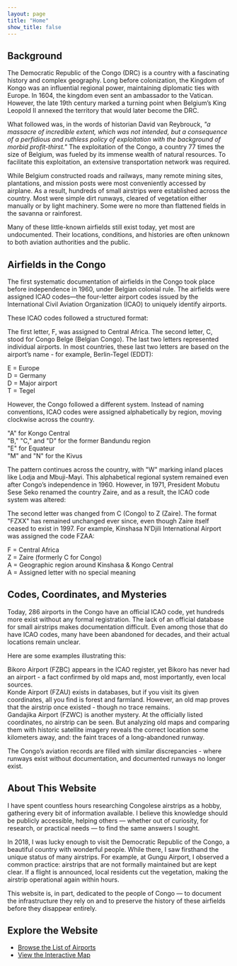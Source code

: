 ```yaml
---
layout: page
title: "Home"
show_title: false
---
```


## Background

The Democratic Republic of the Congo (DRC) is a country with a fascinating history and complex geography. Long before colonization, the Kingdom of Kongo was an influential regional power, maintaining diplomatic ties with Europe. In 1604, the kingdom even sent an ambassador to the Vatican. However, the late 19th century marked a turning point when Belgium’s King Leopold II annexed the territory that would later become the DRC.

What followed was, in the words of historian David van Reybrouck, *"a massacre of incredible extent, which was not intended, but a consequence of a perfidious and ruthless policy of exploitation with the background of morbid profit-thirst."* The exploitation of the Congo, a country 77 times the size of Belgium, was fueled by its immense wealth of natural resources. To facilitate this exploitation, an extensive transportation network was required.

While Belgium constructed roads and railways, many remote mining sites, plantations, and mission posts were most conveniently accessed by airplane. As a result, hundreds of small airstrips were established across the country. Most were simple dirt runways, cleared of vegetation either manually or by light machinery. Some were no more than flattened fields in the savanna or rainforest.

Many of these little-known airfields still exist today, yet most are undocumented. Their locations, conditions, and histories are often unknown to both aviation authorities and the public.

## Airfields in the Congo

The first systematic documentation of airfields in the Congo took place before independence in 1960, under Belgian colonial rule. The airfields were assigned ICAO codes—the four-letter airport codes issued by the International Civil Aviation Organization (ICAO) to uniquely identify airports.

These ICAO codes followed a structured format:

The first letter, F, was assigned to Central Africa.
The second letter, C, stood for Congo Belge (Belgian Congo).
The last two letters represented individual airports.
In most countries, these last two letters are based on the airport’s name - for example, Berlin-Tegel (EDDT):

E = Europe  
D = Germany  
D = Major airport  
T = Tegel  

However, the Congo followed a different system. Instead of naming conventions, ICAO codes were assigned alphabetically by region, moving clockwise across the country.

"A" for Kongo Central  
"B," "C," and "D" for the former Bandundu region  
"E" for Equateur  
"M" and "N" for the Kivus  

The pattern continues across the country, with "W" marking inland places like Lodja and Mbuji-Mayi.
This alphabetical regional system remained even after Congo’s independence in 1960. However, in 1971, President Mobutu Sese Seko renamed the country Zaire, and as a result, the ICAO code system was altered:

The second letter was changed from C (Congo) to Z (Zaire).
The format "FZXX" has remained unchanged ever since, even though Zaire itself ceased to exist in 1997.
For example, Kinshasa N'Djili International Airport was assigned the code FZAA:

F = Central Africa  
Z = Zaire (formerly C for Congo)  
A = Geographic region around Kinshasa & Kongo Central  
A = Assigned letter with no special meaning  

## Codes, Coordinates, and Mysteries

Today, 286 airports in the Congo have an official ICAO code, yet hundreds more exist without any formal registration. The lack of an official database for small airstrips makes documentation difficult. Even among those that do have ICAO codes, many have been abandoned for decades, and their actual locations remain unclear.

Here are some examples illustrating this:

Bikoro Airport (FZBC) appears in the ICAO register, yet Bikoro has never had an airport - a fact confirmed by old maps and, most importantly, even local sources.  
Konde Airport (FZAU) exists in databases, but if you visit its given coordinates, all you find is forest and farmland. However, an old map proves that the airstrip once existed - though no trace remains.  
Gandajika Airport (FZWC) is another mystery. At the officially listed coordinates, no airstrip can be seen. But analyzing old maps and comparing them with historic satellite imagery reveals the correct location some kilometers away, and: the faint traces of a long-abandoned runway.  

The Congo’s aviation records are filled with similar discrepancies - where runways exist without documentation, and documented runways no longer exist.

## About This Website

I have spent countless hours researching Congolese airstrips as a hobby, gathering every bit of information available. I believe this knowledge should be publicly accessible, helping others — whether out of curiosity, for research, or practical needs — to find the same answers I sought.

In 2018, I was lucky enough to visit the Democratic Republic of the Congo, a beautiful country with wonderful people. While there, I saw firsthand the unique status of many airstrips. For example, at Gungu Airport, I observed a common practice: airstrips that are not formally maintained but are kept clear. If a flight is announced, local residents cut the vegetation, making the airstrip operational again within hours.

This website is, in part, dedicated to the people of Congo — to document the infrastructure they rely on and to preserve the history of these airfields before they disappear entirely.

## Explore the Website

- [Browse the List of Airports](list.md)
- [View the Interactive Map](map.md)
